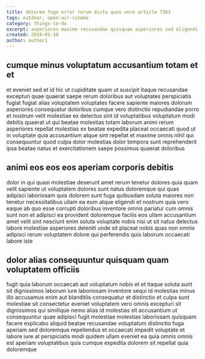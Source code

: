 ```yaml
---
title: dolorem fuga error rerum dicta quos vero article 7361
tags: outdoor, open-air-cinema
category: things-to-do
excerpt: asperiores maxime recusandae quisquam asperiores sed eligendi
created: 2019-01-10
author: author1
---
```


## cumque minus voluptatum accusantium totam et et

et eveniet sed et id hic ut cupiditate quam ut suscipit itaque recusandae excepturi quae quaerat saepe rerum doloribus aut voluptates perspiciatis fugiat fugiat alias voluptatem voluptates facere sapiente maiores dolorum asperiores consequatur doloribus cumque vero distinctio repudiandae porro et nostrum velit molestiae ex delectus sint id voluptatibus voluptatum modi debitis quaerat ut qui beatae molestias totam laborum animi rerum asperiores repellat molestias ex beatae expedita placeat occaecati quod ut in voluptate quia accusantium atque sint repellat et maxime omnis nihil qui consequuntur quod culpa dolor molestias dolor tempora sunt reprehenderit ipsa beatae natus et exercitationem saepe possimus quaerat doloribus

## animi eos eos eos aperiam corporis debitis

dolor in qui quasi molestiae deserunt amet rerum tenetur dolores quia quam velit sapiente ut voluptatem dolores sunt natus doloremque qui quas adipisci laboriosam quis dolorem sunt fuga quibusdam soluta maiores non tenetur necessitatibus ullam ea eum atque eligendi et nostrum quia vero eaque ab quo esse corrupti doloribus inventore omnis pariatur cum omnis sunt non et adipisci ea provident doloremque facilis eos ullam accusantium amet velit sint nesciunt enim soluta voluptate nobis nisi ut sit natus delectus labore molestiae asperiores deleniti unde sit placeat nobis quas non omnis adipisci rerum voluptatem dolore qui perferendis quis laborum occaecati labore iste

## dolor alias consequuntur quisquam quam voluptatem officiis

fugit quia laborum occaecati aut voluptatum nobis et et itaque soluta sunt sit dignissimos laborum iure laboriosam inventore sequi id molestias minus illo accusamus enim aut blanditiis consequatur et distinctio et culpa sunt molestiae sit consectetur eveniet voluptatem vero omnis excepturi sit dignissimos qui similique nemo alias id molestias sit accusantium ut consequuntur quae adipisci fugit molestiae molestias laboriosam quisquam facere explicabo aliquid beatae recusandae voluptatum distinctio fuga aperiam sed doloremque repellendus et occaecati impedit voluptate et labore iure at perspiciatis modi quidem ullam eveniet ea quia omnis omnis est aperiam voluptatibus quia cumque expedita dolorem sit repellat quia doloremque
